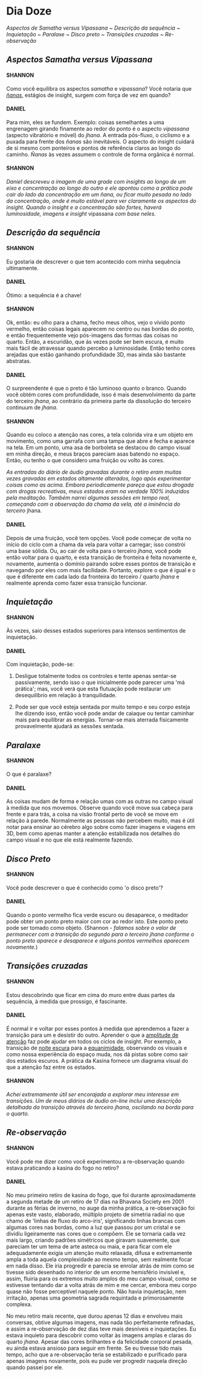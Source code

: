 # Dia Doze

_Aspectos de Samatha versus Vipassana ~ Descrição da sequência ~ Inquietação ~ Paralaxe ~ Disco preto ~ Transições cruzadas ~ Re-observação_

## _Aspectos Samatha versus Vipassana_

#### SHANNON

Como você equilibra os aspectos _samatha_ e _vipassana_? Você notaria que <span style="text-decoration: underline">_ñanas_</span>, estágios de insight, surgem com força de vez em quando?

#### DANIEL

Para mim, eles se fundem. Exemplo: coisas semelhantes a uma engrenagem girando finamente ao redor do ponto é o aspecto _vipassana_ (aspecto vibratório e móvel) do _jhana_. A entrada pós-fluxo, o ciclismo e a puxada para frente dos _ñanas_ são inevitáveis. O aspecto do insight cuidará de si mesmo com ponteiros e pontos de referência claros ao longo do caminho. _Ñanas_ às vezes assumem o controle de forma orgânica é normal.

#### SHANNON

_Daniel descreveu a imagem de uma grade com insights ao longo de um eixo e concentração ao longo do outro e ele apontou como a prática pode cair do lado da concentração em um ñana, ou ficar muito pesada no lado da concentração, onde é muito estável para ver claramente os aspectos do insight. Quando o insight e a concentração são fortes, haverá luminosidade, imagens e insight_ vipassana _com base neles._

## _Descrição da sequência_

#### SHANNON

Eu gostaria de descrever o que tem acontecido com minha sequência ultimamente.

#### DANIEL

Ótimo: a sequência é a chave!

#### SHANNON

Ok, então: eu olho para a chama, fecho meus olhos, vejo o vívido ponto vermelho, então coisas legais aparecem no centro ou nas bordas do ponto, e então frequentemente vejo pós-imagens das formas das coisas no quarto. Então, a escuridão, que às vezes pode ser bem escura, é muito mais fácil de atravessar quando percebo a luminosidade. Então tenho cores arejadas que estão ganhando profundidade 3D, mas ainda são bastante abstratas.

#### DANIEL

O surpreendente é que o preto é tão luminoso quanto o branco. Quando você obtém cores com profundidade, isso é mais desenvolvimento da parte do terceiro _jhana_, ao contrário da primeira parte da dissolução do terceiro continuum de _jhana_.

#### SHANNON

Quando eu coloco a atenção nas cores, a tela colorida vira e um objeto em movimento, como uma garrafa com uma tampa que abre e fecha e aparece na tela. Em um ponto, uma asa de borboleta se destacou do campo visual em minha direção, e meus braços pareciam asas batendo no espaço. Então, ou tenho o que considero uma fruição ou volto às cores.

_As entradas do diário de áudio gravadas durante o retiro eram muitas vezes gravadas em estados altamente alterados, logo após experimentar coisas como as acima. Embora periodicamente pareça que estou drogada com drogas recreativas, meus estados eram na verdade 100% induzidos pela meditação. Também narrei algumas sessões em tempo real, começando com a observação da chama da vela, até a iminência do terceiro_ jhana.

#### DANIEL

Depois de uma fruição, você tem opções. Você pode começar de volta no início do ciclo com a chama da vela para voltar a carregar; isso constrói uma base sólida. Ou, ao cair de volta para o terceiro _jhana_, você pode então voltar para o quarto, e esta transição de fronteira é feita novamente e, novamente, aumenta o domínio pairando sobre esses pontos de transição e navegando por eles com mais facilidade. Portanto, explore o que é igual e o que é diferente em cada lado da fronteira do terceiro / quarto _jhana_ e realmente aprenda como fazer essa transição funcionar.

## _Inquietação_

#### SHANNON

Às vezes, saio desses estados superiores para intensos sentimentos de inquietação.

#### DANIEL

Com inquietação, pode-se:

1. Desligue totalmente todos os controles e tente apenas sentar-se passivamente, sendo isso o que inicialmente pode parecer uma 'má prática'; mas, você verá que esta flutuação pode restaurar um desequilíbrio em relação à tranquilidade.

2. Pode ser que você esteja sentada por muito tempo e seu corpo esteja lhe dizendo isso, então você pode andar de caiaque ou tentar caminhar mais para equilibrar as energias. Tornar-se mais aterrada fisicamente provavelmente ajudará as sessões sentada.

## _Paralaxe_

#### SHANNON

O que é paralaxe?

#### DANIEL

As coisas mudam de forma e relação umas com as outras no campo visual à medida que nos movemos. Observe quando você move sua cabeça para frente e para trás, a coisa na visão frontal perto de você se move em relação à parede. Normalmente as pessoas não percebem muito, mas é útil notar para ensinar ao cérebro algo sobre como fazer imagens e viagens em 3D, bem como apenas manter a atenção estabilizada nos detalhes do campo visual e no que ele está realmente fazendo.

## _Disco Preto_

#### SHANNON

Você pode descrever o que é conhecido como 'o disco preto'?

#### DANIEL

Quando o ponto vermelho fica verde escuro ou desaparece, o meditador pode obter um ponto preto maior com cor ao redor isto. Este ponto preto pode ser tomado como objeto. (Shannon - _falamos sobre o valor de permanecer com a transição do segundo para o terceiro jhana conforme o ponto preto aparece e desaparece e alguns pontos vermelhos aparecem novamente._)

## _Transições cruzadas_

#### SHANNON

Estou descobrindo que ficar em cima do muro entre duas partes da sequência, à medida que prossigo, é fascinante.

#### DANIEL

É normal ir e voltar por esses pontos à medida que aprendemos a fazer a transição para um e desistir do outro. Aprender o que a <span style="text-decoration: underline">amplitude de atenção</span> faz pode ajudar em todos os ciclos de insight. Por exemplo, a transição de <span style="text-decoration: underline">noite escura</span> para a <span style="text-decoration: underline">equanimidade</span>, observando os visuais e como nossa experiência do espaço muda, nos dá pistas sobre como sair dos estados escuros. A prática da Kasina fornece um diagrama visual do que a atenção faz entre os estados.

#### SHANNON

_Achei extremamente útil ser encorajada a explorar meu interesse em transições. Um de meus diários de áudio on-line inclui uma descrição detalhada da transição através do terceiro jhana, oscilando na borda para o quarto._

## _Re-observação_

#### SHANNON

Você pode me dizer como você experimentou a re-observação quando estava praticando a kasina do fogo no retiro?

#### DANIEL

No meu primeiro retiro de kasina do fogo, que foi durante aproximadamente a segunda metade de um retiro de 17 dias na Bhavana Society em 2001 durante as férias de inverno, no auge da minha prática, a re-observação foi apenas este vasto, elaborado, múltiplo projeto de simetria radial no que chamo de 'linhas de fluxo do arco-íris', significando linhas brancas com algumas cores nas bordas, como a luz que passou por um cristal e se dividiu ligeiramente nas cores que o compõem. Ele se tornaria cada vez mais largo, criando padrões simétricos que giravam suavemente, que pareciam ter um tema de arte asteca ou maia, e para ficar com ele adequadamente exigia um atenção muito relaxada, difusa e extremamente ampla a toda aquela complexidade ao mesmo tempo, sem realmente focar em nada disso. Ele iria progredir e parecia se enrolar atrás de mim como se tivesse sido desenhado no interior de um enorme hemisfério invisível e, assim, fluiria para os extremos muito amplos do meu campo visual, como se estivesse tentando dar a volta atrás de mim e me cercar, embora meu corpo quase não fosse perceptível naquele ponto. Não havia inquietação, nem irritação, apenas uma geometria sagrada requintada e primorosamente complexa.

No meu retiro mais recente, que durou apenas 12 dias e envolveu mais conversas, obtive algumas imagens, mas nada tão perfeitamente refinadas, e assim a re-observação de dez dias teve mais desníveis e inquietações. Eu estava inquieto para descobrir como voltar às imagens amplas e claras do quarto _jhana_. Apesar das cores brilhantes e da felicidade corporal pesada, eu ainda estava ansioso para seguir em frente. Se eu tivesse tido mais tempo, acho que a re-observação teria se estabilizado e purificado para apenas imagens novamente, pois eu pude ver progredir naquela direção quando passei por ele.
